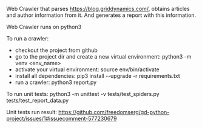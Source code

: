 Web Crawler that parses https://blog.griddynamics.com/, obtains articles and author information from it. 
And generates a report with this information.

Web Crawler runs on python3

To run a crawler:
- checkout the project from github
- go to the project dir and create a new virtual environment:
    python3 -m venv <env_name>
- activate your virtual environment:
    source env/bin/activate
- install all dependencies: 
    pip3 install --upgrade -r requirements.txt
- run a crawler: 
    python3 report.py
    
To run unit tests:
python3 -m unittest -v tests/test_spiders.py tests/test_report_data.py

Unit tests run result:
https://github.com/freedomserg/gd-python-project/issues/1#issuecomment-577230679


